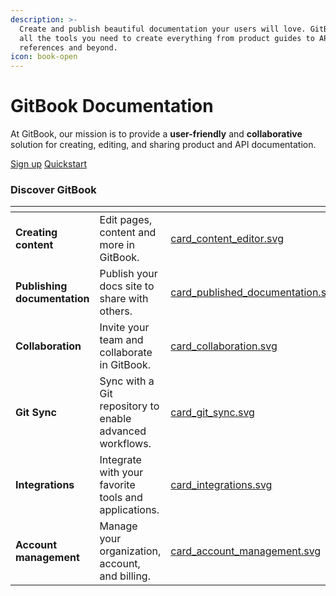 ```yaml
---
description: >-
  Create and publish beautiful documentation your users will love. GitBook has
  all the tools you need to create everything from product guides to API
  references and beyond.
icon: book-open
---
```


# GitBook Documentation

At GitBook, our mission is to provide a **user-friendly** and **collaborative** solution for creating, editing, and sharing product and API documentation.

<a href="https://app.gitbook.com/join?utm_content=homepage_button_sign_up&#x26;utm_source=gitbook_docs" class="button primary">Sign up</a> <a href="getting-started/quickstart.md" class="button secondary">Quickstart</a>

### Discover GitBook&#x20;

<table data-view="cards"><thead><tr><th></th><th></th><th data-hidden data-card-cover data-type="files"></th><th data-hidden data-card-target data-type="content-ref"></th></tr></thead><tbody><tr><td><strong>Creating content</strong></td><td>Edit pages, content and more in GitBook.</td><td><a href=".gitbook/assets/card_content_editor.svg">card_content_editor.svg</a></td><td><a href="broken-reference">Broken link</a></td></tr><tr><td><strong>Publishing documentation</strong></td><td>Publish your docs site to share with others.</td><td><a href=".gitbook/assets/card_published_documentation.svg">card_published_documentation.svg</a></td><td><a href="broken-reference">Broken link</a></td></tr><tr><td><strong>Collaboration</strong></td><td>Invite your team and collaborate in GitBook.</td><td><a href=".gitbook/assets/card_collaboration.svg">card_collaboration.svg</a></td><td><a href="broken-reference">Broken link</a></td></tr><tr><td><strong>Git Sync</strong></td><td>Sync with a Git repository to enable advanced workflows.</td><td><a href=".gitbook/assets/card_git_sync.svg">card_git_sync.svg</a></td><td><a href="getting-started/git-sync/">git-sync</a></td></tr><tr><td><strong>Integrations</strong></td><td>Integrate with your favorite tools and applications.</td><td><a href=".gitbook/assets/card_integrations.svg">card_integrations.svg</a></td><td><a href="broken-reference">Broken link</a></td></tr><tr><td><strong>Account management</strong></td><td>Manage your organization, account, and billing.</td><td><a href=".gitbook/assets/card_account_management.svg">card_account_management.svg</a></td><td><a href="broken-reference">Broken link</a></td></tr></tbody></table>
